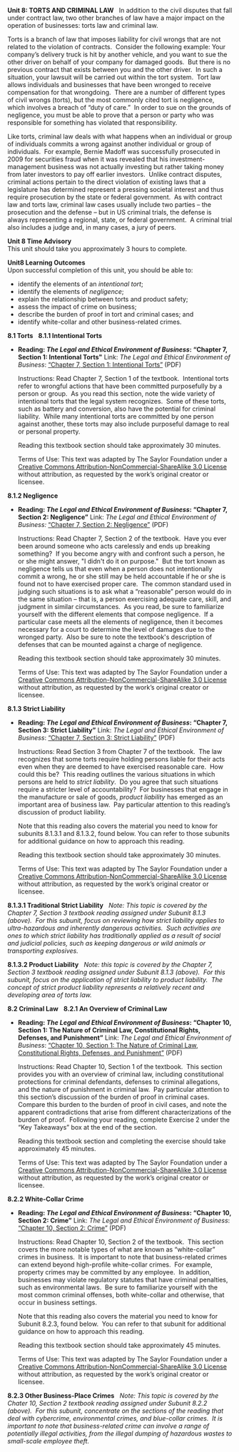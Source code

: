 **Unit 8: TORTS AND CRIMINAL LAW** <span id="8"></span> 
In addition to the civil disputes that fall under contract law, two
other branches of law have a major impact on the operation of
businesses: torts law and criminal law.  
  
 Torts is a branch of law that imposes liability for civil wrongs that
are not related to the violation of contracts.  Consider the following
example: Your company’s delivery truck is hit by another vehicle, and
you want to sue the other driver on behalf of your company for damaged
goods.  But there is no previous contract that exists between you and
the other driver.  In such a situation, your lawsuit will be carried out
within the tort system.  Tort law allows individuals and businesses that
have been wronged to receive compensation for that wrongdoing.  There
are a number of different types of civil wrongs (torts), but the most
commonly cited tort is negligence, which involves a breach of “duty of
care.”  In order to sue on the grounds of negligence, you must be able
to prove that a person or party who was responsible for something has
violated that responsibility.  
  
 Like torts, criminal law deals with what happens when an individual or
group of individuals commits a wrong against another individual or group
of individuals.  For example, Bernie Madoff was successfully prosecuted
in 2009 for securities fraud when it was revealed that his
investment-management business was not actually investing but rather
taking money from later investors to pay off earlier investors.  Unlike
contract disputes, criminal actions pertain to the direct violation of
existing laws that a legislature has determined represent a pressing
societal interest and thus require prosecution by the state or federal
government.  As with contract law and torts law, criminal law cases
usually include two parties – the prosecution and the defense – but in
US criminal trials, the defense is always representing a regional,
state, or federal government.  A criminal trial also includes a judge
and, in many cases, a jury of peers.

**Unit 8 Time Advisory**  
This unit should take you approximately 3 hours to complete.

**Unit8 Learning Outcomes**  
Upon successful completion of this unit, you should be able to:
-   identify the elements of an *intentional tort*;
-   identify the elements of *negligence*;
-   explain the relationship between torts and product safety;
-   assess the impact of crime on business;
-   describe the burden of proof in tort and criminal cases; and
-   identify white-collar and other business-related crimes.

**8.1 Torts** <span id="8.1"></span> 
**8.1.1 Intentional Torts** <span id="8.1.1"></span> 
-   **Reading: *The Legal and Ethical Environment of Business*: “Chapter
    7, Section 1: Intentional Torts"**
    Link: *The Legal and Ethical Environment of Business*: [“Chapter 7,
    Section 1: Intentional
    Torts”](https://resources.saylor.org/wwwresources/archived/site/wp-content/uploads/2013/06/Legal-Ethical-Environment-Ch7.pdf)
    (PDF)  
      
     Instructions: Read Chapter 7, Section 1 of the textbook. 
    Intentional torts refer to wrongful actions that have been committed
    purposefully by a person or group.  As you read this section, note
    the wide variety of intentional torts that the legal system
    recognizes.  Some of these torts, such as battery and conversion,
    also have the potential for criminal liability.  While many
    intentional torts are committed by one person against another, these
    torts may also include purposeful damage to real or personal
    property.  
      
     Reading this textbook section should take approximately 30
    minutes.  
      
     Terms of Use: This text was adapted by The Saylor Foundation under
    a [Creative Commons Attribution-NonCommercial-ShareAlike 3.0
    License](http://creativecommons.org/licenses/by-nc-sa/3.0/) without
    attribution, as requested by the work’s original creator or
    licensee.

**8.1.2 Negligence** <span id="8.1.2"></span> 
-   **Reading: *The Legal and Ethical Environment of Business*: “Chapter
    7, Section 2: Negligence”**
    Link: *The Legal and Ethical Environment of Business:* [“Chapter 7,
    Section 2:
    Negligence”](https://resources.saylor.org/wwwresources/archived/site/wp-content/uploads/2013/06/Legal-Ethical-Environment-Ch7.pdf)
    (PDF)  
      
     Instructions: Read Chapter 7, Section 2 of the textbook.  Have you
    ever been around someone who acts carelessly and ends up breaking
    something?  If you become angry with and confront such a person, he
    or she might answer, "I didn't do it on purpose."  But the tort
    known as negligence tells us that even when a person does not
    intentionally commit a wrong, he or she still may be held
    accountable if he or she is found not to have exercised proper
    care.  The common standard used in judging such situations is to ask
    what a “reasonable” person would do in the same situation – that is,
    a person exercising adequate care, skill, and judgment in similar
    circumstances.  As you read, be sure to familiarize yourself with
    the different elements that compose negligence.  If a particular
    case meets all the elements of negligence, then it becomes necessary
    for a court to determine the level of damages due to the wronged
    party.  Also be sure to note the textbook's description of defenses
    that can be mounted against a charge of negligence.  
      
     Reading this textbook section should take approximately 30
    minutes.  
      
     Terms of Use: This text was adapted by The Saylor Foundation under
    a [Creative Commons Attribution-NonCommercial-ShareAlike 3.0
    License](http://creativecommons.org/licenses/by-nc-sa/3.0/) without
    attribution, as requested by the work’s original creator or
    licensee.

**8.1.3 Strict Liability** <span id="8.1.3"></span> 
-   **Reading: *The Legal and Ethical Environment of Business*: “Chapter
    7, Section 3: Strict Liability”**
    Link: *The Legal and Ethical Environment of Business*: [“Chapter 7,
    Section 3: Strict
    Liability”](https://resources.saylor.org/wwwresources/archived/site/wp-content/uploads/2013/06/Legal-Ethical-Environment-Ch7.pdf)
    (PDF)  
      
     Instructions: Read Section 3 from Chapter 7 of the textbook.  The
    law recognizes that some torts require holding persons liable for
    their acts even when they are deemed to have exercised reasonable
    care.  How could this be?  This reading outlines the various
    situations in which persons are held to *strict liability*.  Do you
    agree that such situations require a stricter level of
    accountability?  For businesses that engage in the manufacture or
    sale of goods, *product liability* has emerged as an important area
    of business law.  Pay particular attention to this reading’s
    discussion of product liability.  
      
     Note that this reading also covers the material you need to know
    for subunits 8.1.3.1 and 8.1.3.2, found below. You can refer to
    those subunits for additional guidance on how to approach this
    reading.  
      
     Reading this textbook section should take approximately 30
    minutes.  
      
     Terms of Use: This text was adapted by The Saylor Foundation under
    a [Creative Commons Attribution-NonCommercial-ShareAlike 3.0
    License](http://creativecommons.org/licenses/by-nc-sa/3.0/) without
    attribution, as requested by the work’s original creator or
    licensee.

**8.1.3.1 Traditional Strict Liability** <span id="8.1.3.1"></span> 
*Note: This topic is covered by the Chapter 7, Section 3 textbook
reading assigned under Subunit 8.1.3 (above).  For this subunit, focus
on reviewing how strict liability applies to ultra-hazardous and
inherently dangerous activities.  Such activities are ones to which
strict liability has traditionally applied as a result of social and
judicial policies, such as keeping dangerous or wild animals or
transporting explosives.*

**8.1.3.2 Product Liability** <span id="8.1.3.2"></span> 
*Note: this topic is covered by the Chapter 7, Section 3 textbook
reading assigned under Subunit 8.1.3 (above).  For this subunit, focus
on the application of strict liability to product liability.  The
concept of strict product liability represents a relatively recent and
developing area of torts law.*

**8.2 Criminal Law** <span id="8.2"></span> 
**8.2.1 An Overview of Criminal Law** <span id="8.2.1"></span> 
-   **Reading: *The Legal and Ethical Environment of Business*: “Chapter
    10, Section 1: The Nature of Criminal Law, Constitutional Rights,
    Defenses, and Punishment”**
    Link: *The Legal and Ethical Environment of Business*: [“Chapter 10,
    Section 1: The Nature of Criminal Law, Constitutional Rights,
    Defenses, and
    Punishment”](https://resources.saylor.org/wwwresources/archived/site/wp-content/uploads/2013/06/Legal-Ethical-Environment-Ch10.pdf)
    (PDF)  
      
     Instructions: Read Chapter 10, Section 1 of the textbook.  This
    section provides you with an overview of criminal law, including
    constitutional protections for criminal defendants, defenses to
    criminal allegations, and the nature of punishment in criminal law. 
    Pay particular attention to this section’s discussion of the burden
    of proof in criminal cases.  Compare this burden to the burden of
    proof in civil cases, and note the apparent contradictions that
    arise from different characterizations of the burden of proof. 
    Following your reading, complete Exercise 2 under the “Key
    Takeaways” box at the end of the section.  
      
     Reading this textbook section and completing the exercise should
    take approximately 45 minutes.  
      
     Terms of Use: This text was adapted by The Saylor Foundation under
    a [Creative Commons Attribution-NonCommercial-ShareAlike 3.0
    License](http://creativecommons.org/licenses/by-nc-sa/3.0/) without
    attribution, as requested by the work’s original creator or
    licensee.

**8.2.2 White-Collar Crime** <span id="8.2.2"></span> 
-   **Reading: *The Legal and Ethical Environment of Business*: “Chapter
    10, Section 2: Crime”**
    Link: *The Legal and Ethical Environment of Business*: [“Chapter 10,
    Section 2:
    Crime”](https://resources.saylor.org/wwwresources/archived/site/wp-content/uploads/2013/06/Legal-Ethical-Environment-Ch10.pdf)
    (PDF)  
      
     Instructions: Read Chapter 10, Section 2 of the textbook.  This
    section covers the more notable types of what are known as
    “white-collar” crimes in business.  It is important to note that
    business-related crimes can extend beyond high-profile white-collar
    crimes.  For example, property crimes may be committed by any
    employee.  In addition, businesses may violate regulatory statutes
    that have criminal penalties, such as environmental laws.  Be sure
    to familiarize yourself with the most common criminal offenses, both
    white-collar and otherwise, that occur in business settings.  
      
     Note that this reading also covers the material you need to know
    for Subunit 8.2.3, found below.  You can refer to that subunit for
    additional guidance on how to approach this reading.  
      
     Reading this textbook section should take approximately 45
    minutes.  
      
     Terms of Use: This text was adapted by The Saylor Foundation under
    a [Creative Commons Attribution-NonCommercial-ShareAlike 3.0
    License](http://creativecommons.org/licenses/by-nc-sa/3.0/) without
    attribution, as requested by the work’s original creator or
    licensee.

**8.2.3 Other Business-Place Crimes** <span id="8.2.3"></span> 
*Note: This topic is covered by the Chater 10, Section 2 textbook
reading assigned under Subunit 8.2.2 (above).  For this subunit,
concentrate on the sections of the reading that deal with cybercrime,
environmental crimes, and blue-collar crimes.  It is important to note
that business-related crime can involve a range of potentially illegal
activities, from the illegal dumping of hazardous wastes to small-scale
employee theft.*


